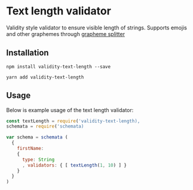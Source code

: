 # Text length validator

Validity style validator to ensure visible length of strings. Supports emojis and other graphemes through [grapheme splitter](https://github.com/orling/grapheme-splitter)

## Installation

```npm install validity-text-length --save```

```yarn add validity-text-length```

## Usage

Below is example usage of the text length validator:

```javascript
const textLength = require('validity-text-length),
schemata = require('schemata)

var schema = schemata (
  {
    firstName:
    {
      type: String
      , validators: { [ textLength(1, 10) ] }
    }
  }
)
```
